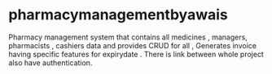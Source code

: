 # pharmacymanagementbyawais
Pharmacy management system that contains all medicines , managers, pharmacists , cashiers data and provides CRUD for all , Generates invoice having specific features  for expirydate . There is link between whole project also have authentication.
